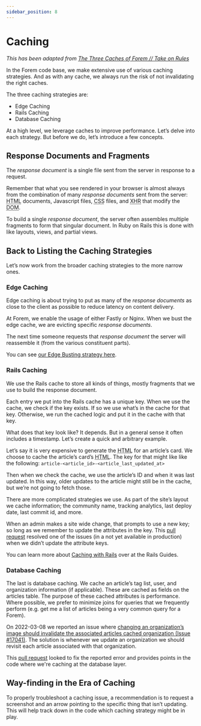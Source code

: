 ```yaml
---
sidebar_position: 8
---
```


# Caching

_This has been adapted from [The Three Caches of Forem // Take on Rules](https://takeonrules.com/2022/03/29/the-three-caches-of-forem/)_


In the Forem code base, we make extensive use of various caching strategies. And as with any cache, we always run the risk of not invalidating the right caches.

The three caching strategies are:

- Edge Caching
- Rails Caching
- Database Caching

At a high level, we leverage caches to improve performance. Let’s delve into each strategy. But before we do, let’s introduce a few concepts.

## Response Documents and Fragments

The <dfn>response document</dfn> is a single file sent from the server in response to a request.

Remember that what you see rendered in your browser is almost always from the combination of many _response documents_ sent from the server: <abbr title="Hypertext Markup Language">HTML</abbr> documents, Javascript files, <abbr title="Cascading Stylesheet">CSS</abbr> files, and <abbr title="XMLHttpRequest">XHR</abbr> that modify the <abbr title="Document Object Model">DOM</abbr>.

To build a single _response document_, the server often assembles multiple fragments to form that singular document. In Ruby on Rails this is done with like layouts, views, and partial views.

## Back to Listing the Caching Strategies

Let’s now work from the broader caching strategies to the more narrow ones.

### Edge Caching

Edge caching is about trying to put as many of the _response documents_ as close to the client as possible to reduce latency on content delivery.

At Forem, we enable the usage of either Fastly or Nginx. When we bust the edge cache, we are evicting specific _response documents_.

The next time someone requests that _response document_ the server will reassemble it (from the various constituent parts).

You can see [our Edge Busting strategy here](https://github.com/forem/forem/blob/main/app/services/edge_cache/bust.rb).

### Rails Caching

We use the Rails cache to store all kinds of things, mostly fragments that we use to build the response document.

Each entry we put into the Rails cache has a unique key. When we use the cache, we check if the key exists. If so we use what’s in the cache for that key. Otherwise, we run the cached logic and put it in the cache with that key.

What does that key look like? It depends. But in a general sense it often includes a timestamp. Let’s create a quick and arbitrary example.

Let’s say it is very expensive to generate the <abbr title="Hypertext Markup Language">HTML</abbr> for an article’s card. We choose to cache the article’s card’s <abbr title="Hypertext Markup Language">HTML</abbr>. The key for that might like like the following: `article-<article_id>-<article_last_updated_at>`

Then when we check the cache, we use the article’s ID and when it was last updated. In this way, older updates to the article might still be in the cache, but we’re not going to fetch those.

There are more complicated strategies we use. As part of the site’s layout we cache information; the community name, tracking analytics, last deploy date, last commit id, and more.

When an admin makes a site wide change, that prompts to use a new key; so long as we remember to update the attributes in the key. This [pull request](https://github.com/forem/forem/pull/17040) resolved one of the issues (in a not yet available in production) when we didn’t update the attribute keys.

You can learn more about [Caching with Rails](https://guides.rubyonrails.org/caching_with_rails.html) over at the Rails Guides.

### Database Caching

The last is database caching. We cache an article’s tag list, user, and organization information (if applicable). These are cached as fields on the articles table. The purpose of these cached attributes is performance. Where possible, we prefer to minimize joins for queries that we frequently perform (e.g. get me a list of articles being a very common query for a Forem).

On <time datetime="2022-03-28">2022-03-08</time> we reported an issue where [changing an organization’s image should invalidate the associated articles cached organization (Issue #17041)](https://github.com/forem/forem/issues/17041). The solution is whenever we update an organization we should revisit each article associated with that organization.

This [pull request](https://github.com/forem/forem/pull/17052) looked to fix the reported error and provides points in the code where we're caching at the database layer.

## Way-finding in the Era of Caching

To properly troubleshoot a caching issue, a recommendation is to request a screenshot and an arrow pointing to the specific thing that isn’t updating. This will help track down in the code which caching strategy might be in play.